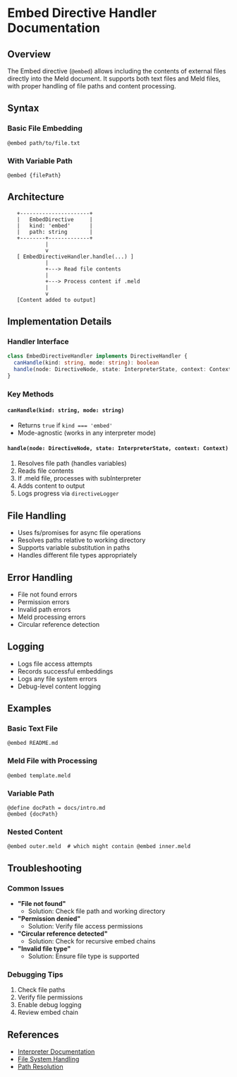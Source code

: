 # Embed Directive Handler Documentation

## Overview
The Embed directive (`@embed`) allows including the contents of external files directly into the Meld document. It supports both text files and Meld files, with proper handling of file paths and content processing.

## Syntax

### Basic File Embedding
```
@embed path/to/file.txt
```

### With Variable Path
```
@embed {filePath}
```

## Architecture

```
   +----------------------+
   |   EmbedDirective     |
   |   kind: 'embed'      |
   |   path: string       |
   +--------+-------------+
            |
            v
   [ EmbedDirectiveHandler.handle(...) ]
            |
            +---> Read file contents
            |
            +---> Process content if .meld
            |
            v
   [Content added to output]
```

## Implementation Details

### Handler Interface
```typescript
class EmbedDirectiveHandler implements DirectiveHandler {
  canHandle(kind: string, mode: string): boolean
  handle(node: DirectiveNode, state: InterpreterState, context: Context): void
}
```

### Key Methods

#### `canHandle(kind: string, mode: string)`
- Returns `true` if `kind === 'embed'`
- Mode-agnostic (works in any interpreter mode)

#### `handle(node: DirectiveNode, state: InterpreterState, context: Context)`
1. Resolves file path (handles variables)
2. Reads file contents
3. If .meld file, processes with subInterpreter
4. Adds content to output
5. Logs progress via `directiveLogger`

## File Handling
- Uses fs/promises for async file operations
- Resolves paths relative to working directory
- Supports variable substitution in paths
- Handles different file types appropriately

## Error Handling
- File not found errors
- Permission errors
- Invalid path errors
- Meld processing errors
- Circular reference detection

## Logging
- Logs file access attempts
- Records successful embeddings
- Logs any file system errors
- Debug-level content logging

## Examples

### Basic Text File
```
@embed README.md
```

### Meld File with Processing
```
@embed template.meld
```

### Variable Path
```
@define docPath = docs/intro.md
@embed {docPath}
```

### Nested Content
```
@embed outer.meld  # which might contain @embed inner.meld
```

## Troubleshooting

### Common Issues
- **"File not found"**
  - Solution: Check file path and working directory
- **"Permission denied"**
  - Solution: Verify file access permissions
- **"Circular reference detected"**
  - Solution: Check for recursive embed chains
- **"Invalid file type"**
  - Solution: Ensure file type is supported

### Debugging Tips
1. Check file paths
2. Verify file permissions
3. Enable debug logging
4. Review embed chain

## References
- [Interpreter Documentation](../../__docs__/README.md)
- [File System Handling](../../utils/__docs__/fs.md)
- [Path Resolution](../../utils/__docs__/paths.md) 